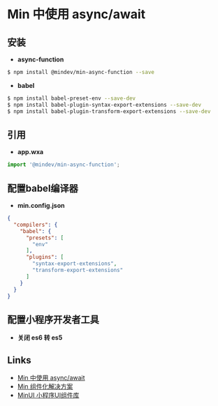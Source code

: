 # Min 中使用 async/await

## 安装

- **async-function**

``` bash
$ npm install @mindev/min-async-function --save
```

- **babel**

``` bash
$ npm install babel-preset-env --save-dev
$ npm install babel-plugin-syntax-export-extensions --save-dev
$ npm install babel-plugin-transform-export-extensions --save-dev
```

## 引用

- **app.wxa**

``` js
import '@mindev/min-async-function';
```

## 配置babel编译器

- **min.config.json**

``` json
{
  "compilers": {
    "babel": {
      "presets": [
        "env"
      ],
      "plugins": [
        "syntax-export-extensions",
        "transform-export-extensions"
      ]
    }
  }
}
```

## 配置小程序开发者工具

- **关闭 es6 转 es5**

## Links

- [Min 中使用 async/await](https://meili.github.io/min/docs/features/babel.html)
- [Min 组件化解决方案](https://github.com/meili/min)
- [MinUI 小程序UI组件库](https://github.com/meili/minui)
